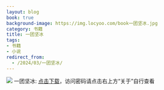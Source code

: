 ```yaml
---
layout: blog
book: true
background-image: https://img.locyoo.com/book一团坚冰.jpg
category: 书籍
title: 一团坚冰
tags:
- 书籍
- 小说
redirect_from:
  - /2024/03/一团坚冰/
---
```

![](https://img.locyoo.com/book一团坚冰.jpg)
一团坚冰: <a name = "ref1" href="https://url18.ctfile.com/f/50983618-1457809562-298572?p=3619">点击下载</a>，访问密码请点击右上方“关于”自行查看